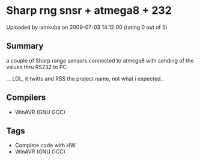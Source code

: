 # Sharp rng snsr + atmega8 + 232

Uploaded by iamkuba on 2009-07-03 14:12:00 (rating 0 out of 5)

## Summary

a couple of Sharp range sensors connected to atmega8 with sending of the values thru RS232 to PC


... LOL, it twitts and RSS the project name, not what i expected..

## Compilers

- WinAVR (GNU GCC)

## Tags

- Complete code with HW
- WinAVR (GNU GCC)
